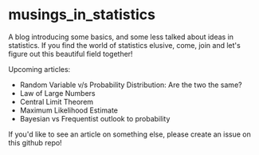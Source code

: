 # musings_in_statistics
A blog introducing some basics, and some less talked about ideas in statistics. If you find the world of statistics elusive, come, join and let's figure out this beautiful field together!

Upcoming articles:
- Random Variable v/s Probability Distribution: Are the two the same?
- Law of Large Numbers 
- Central Limit Theorem
- Maximum Likelihood Estimate
- Bayesian vs Frequentist outlook to probability

If you'd like to see an article on something else, please create an issue on this github repo!
